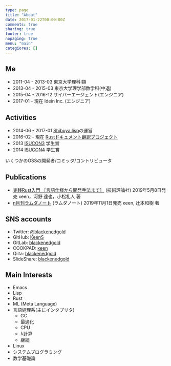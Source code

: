 ```yaml
---
type: page
title: "About"
date: 2017-01-22T00:00:00Z
comments: true
sharing: true
footer: true
nopaging: true
menu: "main"
categiores: []
---
```


## Me

- 2011-04 - 2013-03 東京大学理科I類
- 2013-04 - 2015-03 東京大学理学部数学科(中退)
- 2015-04 - 2016-12 サイバーエージェント(エンジニア)
- 2017-01 - 現在    Idein Inc. (エンジニア)

## Activities

- 2014-06 - 2017-01 [Shibuya.lisp](http://shibuya.lisp-users.org/)の運営
- 2016-02 - 現在    [Rustドキュメント翻訳プロジェクト](https://rust-lang-ja.github.io/the-rust-programming-language-ja/1.6/book/)
- 2013 [ISUCON3](http://isucon.net) 学生賞
- 2014 [ISUCON4](http://isucon.net) 学生賞

いくつかのOSSの開発者/コミッタ/コントリビュータ

## Publications

* [実践Rust入門 ［言語仕様から開発手法まで］](https://gihyo.jp/book/2019/978-4-297-10559-4) (技術評論社) 2019年5月8日発売 κeen，河野 達也，小松礼人 著
* [n月刊ラムダノート](https://www.lambdanote.com/collections/n/products/nmonthly-vol-1-no-3-2019) (ラムダノート) 2019年11月1日発売 κeen, 辻本和樹 著

## SNS accounts

- Twitter: [@blackenedgold](http://twitter.com/blackenedgold)
- GitHub: [KeenS](https://github.com/KeenS)
- GitLab: [blackenedgold](https://gitlab.com/blackenedgold)
- COOKPAD: [κeen](http://cookpad.com/kitchen/3303629)
- Qiita: [blackenedgold](https://qiita.com/blackenedgold)
- SlideShare: [blackenedgold](http://www.slideshare.net/blackenedgold)

## Main Interests

- Emacs
- Lisp
- Rust
- ML (Meta Language)
- 言語処理系(主にインタプリタ)
  - GC
  - 最適化
  - CPU
  - λ計算
  - 継続
- Linux
- システムプログラミング
- 数学基礎論
